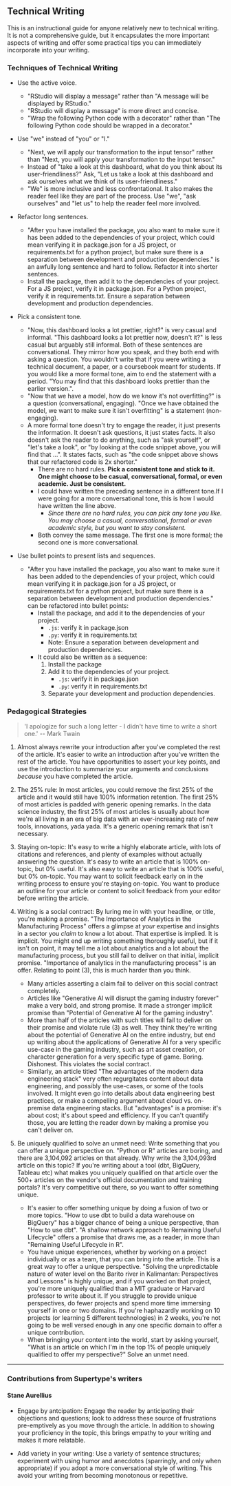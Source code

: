 ## Technical Writing
This is an instructional guide for anyone relatively new to technical writing. It is not a comprehensive guide, but it encapsulates the more important aspects of writing and offer some practical tips you can immediately incorporate into your writing.

### Techniques of Technical Writing
- Use the active voice.
    - "RStudio will display a message" rather than "A message will be displayed by RStudio."
    - "RStudio will display a message" is more direct and concise.
    - "Wrap the following Python code with a decorator" rather than "The following Python code should be wrapped in a decorator."

- Use "we" instead of "you" or "I."
    - "Next, we will apply our transformation to the input tensor" rather than "Next, you will apply your transformation to the input tensor."
    - Instead of "take a look at this dashboard, what do you think about its user-friendliness?" Ask, "Let us take a look at this dashboard and ask ourselves what we think of its user-friendliness."
    - "We" is more inclusive and less confrontational. It also makes the reader feel like they are part of the process. Use "we", "ask ourselves" and "let us" to help the reader feel more involved.

- Refactor long sentences.
    - "After you have installed the package, you also want to make sure it has been added to the dependencies of your project, which could mean verifying it in package.json for a JS project, or requirements.txt for a python project, but make sure there is a separation between development and production dependencies." is an awfully long sentence and hard to follow. Refactor it into shorter sentences.
    - Install the package, then add it to the dependencies of your project. For a JS project, verify it in package.json. For a Python project, verify it in requirements.txt. Ensure a separation between development and production dependencies.

- Pick a consistent tone.
    - "Now, this dashboard looks a lot prettier, right?" is very casual and informal. "This dashboard looks a lot prettier now, doesn't it?" is less casual but arguably still informal. Both of these sentences are conversational. They mirror how you speak, and they both end with asking a question. You wouldn't write that if you were writing a technical document, a paper, or a coursebook meant for students. If you would like a more formal tone, aim to end the statement with a period. "You may find that this dashboard looks prettier than the earlier version.".
    - "Now that we have a model, how do we know it's not overfitting?" is a question (conversational, engaging). "Once we have obtained the model, we want to make sure it isn't overfitting" is a statement (non-engaging).
    - A more formal tone doesn't try to engage the reader, it just presents the information. It doesn't ask questions, it just states facts. It also doesn't ask the reader to do anything, such as "ask yourself", or "let's take a look", or "by looking at the code snippet above, you will find that ...". It states facts, such as "the code snippet above shows that our refactored code is 2x shorter."
        - There are no hard rules. **Pick a consistent tone and stick to it. One might choose to be casual, conversational, formal, or even academic. Just be consistent.**
        - I could have written the preceding sentence in a different tone.If I were going for a more conversational tone, this is how I would have written the line above.
            - _Since there are no hard rules, you can pick any tone you like. You may choose a casual, conversational, formal or even academic style, but you want to stay consistent._
        - Both convey the same message. The first one is more formal; the second one is more conversational.


- Use bullet points to present lists and sequences.
    - "After you have installed the package, you also want to make sure it has been added to the dependencies of your project, which could mean verifying it in package.json for a JS project, or requirements.txt for a python project, but make sure there is a separation between development and production dependencies." can be refactored into bullet points:
        - Install the package, and add it to the dependencies of your project.
            - `.js`: verify it in package.json
            - `.py`: verify it in requirements.txt
            - Note: Ensure a separation between development and production dependencies.
        - It could also be written as a sequence:
            1. Install the package
            2. Add it to the dependencies of your project.
                - `.js`: verify it in package.json
                - `.py`: verify it in requirements.txt
            3. Separate your development and production dependencies.


### Pedagogical Strategies
> 'I apologize for such a long letter - I didn't have time to write a short one.'
> -- Mark Twain

1. Almost always rewrite your introduction after you've completed the rest of the article. It's easier to write an introduction after you've written the rest of the article. You have opportunities to assert your key points, and use the introduction to summarize your arguments and conclusions _because_ you have completed the article.

2. The 25% rule: In most articles, you could remove the first 25% of the article and it would still have 100% information retention. The first 25% of most articles is padded with generic opening remarks. In the data science industry, the first 25% of most articles is usually about how we're all living in an era of big data with an ever-increasing rate of new tools, innovations, yada yada. It's a generic opening remark that isn't necessary.

3. Staying on-topic: It's easy to write a highly elaborate article, with lots of citations and references, and plenty of examples without actually answering the question. It's easy to write an article that is 100% on-topic, but 0% useful. It's also easy to write an article that is 100% useful, but 0% on-topic. You may want to solicit feedback early on in the writing process to ensure you're staying on-topic. You want to produce an outline for your article or content to solicit feedback from your editor before writing the article.

4. Writing is a social contract: By luring me in with your headline, or title, you're making a promise. "The Importance of Analytics in the Manufacturing Process" offers a glimpse at _your_ expertise and insights in a sector you _claim_ to know a lot about. That expertise is implied. It is implicit. You might end up writing something thoroughly useful, but if it isn't on point, it may tell me a lot about analytics and a lot about the manufacturing process, but you still fail to deliver on that initial, implicit promise. "Importance of analytics in the manufacturing process" is an offer. Relating to point (3), this is much harder than you think.
    - Many articles asserting a claim fail to deliver on this social contract completely.
    - Articles like "Generative AI will disrupt the gaming industry forever" make a very bold, and strong promise. It made a stronger implicit promise than "Potential of Generative AI for the gaming industry".
    - More than half of the articles with such titles will fail to deliver on their promise and violate rule (3) as well. They think they're writing about the potential of Generative AI on the entire industry, but end up writing about the applications of Generative AI for a very specific use-case in the gaming industry, such as art asset creation, or character generation for a very specific type of game. Boring. Dishonest. This violates the social contract.
    - Similarly, an article titled "The advantages of the modern data engineering stack" very often regurgitates content about data engineering, and possibly the use-cases, or some of the tools involved. It might even go into details about data engineering best practices, or make a compelling argument about cloud vs. on-premise data engineering stacks. But "advantages" is a promise: it's about cost; it's about speed and efficiency. If you can't quantify those, you are letting the reader down by making a promise you can't deliver on.

5. Be uniquely qualified to solve an unmet need: Write something that you can offer a unique perspective on. "Python or R" articles are boring, and there are 3,104,092 articles on that already. Why write the 3,104,093rd article on this topic? If you're writing about a tool (dbt, BigQuery, Tableau etc) what makes you uniquely qualified on that article over the 500+ articles on the vendor's official documentation and training portals? It's very competitive out there, so you want to offer something unique.
    - It's easier to offer something unique by doing a fusion of two or more topics. "How to use dbt to build a data warehouse on BigQuery" has a bigger chance of being a unique perspective, than "How to use dbt". "A shallow network approach to Remaining Useful Lifecycle" offers a promise that draws me, as a reader, in more than "Remaining Useful Lifecycle in R".
    - You have unique experiences, whether by working on a project individually or as a team, that you can bring into the article. This is a great way to offer a unique perspective. "Solving the unpredictable nature of water level on the Barito river in Kalimantan: Perspectives and Lessons" is highly unique, and if you worked on that project, you're more uniquely qualified than a MIT graduate or Harvard professor to write about it.
    If you struggle to provide unique perspectives, do fewer projects and spend more time immersing yourself in one or two domains. If you're haphazardly working on 10 projects (or learning 5 different technologies) in 2 weeks, you're not going to be well versed enough in any one specific domain to offer a unique contribution.
    - When bringing your content into the world, start by asking yourself, "What is an article on which I'm in the top 1% of people uniquely qualified to offer my perspective?" Solve an unmet need.

--- 

### Contributions from Supertype's writers

#### Stane Aurellius
- Engage by antcipation: Engage the reader by anticipating their objections and questions; look to address these source of frustrations pre-emptively as you move through the article. In addition to showing your proficiency in the topic, this brings empathy to your writing and makes it more relatable.

- Add variety in your writing: Use a variety of sentence structures; experiment with using humor and anecdotes (sparringly, and only when appropriate) if you adopt a more conversational style of writing. This avoid your writing from becoming monotonous or repetitive.